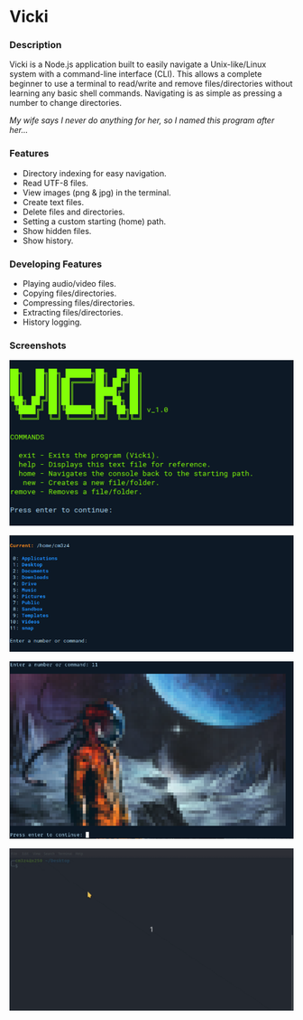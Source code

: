 # Vicki

### Description

Vicki is a Node.js application built to easily navigate a Unix-like/Linux system with a command-line interface (CLI). This allows a complete beginner to use a terminal to read/write and remove files/directories without learning any basic shell commands. Navigating is as simple as pressing a number to change directories.

*My wife says I never do anything for her, so I named this program after her...*

### Features
- Directory indexing for easy navigation.
- Read UTF-8 files.
- View images (png & jpg) in the terminal.
- Create text files.
- Delete files and directories.
- Setting a custom starting (home) path.
- Show hidden files.
- Show history.

### Developing Features
- Playing audio/video files.
- Copying files/directories.
- Compressing files/directories.
- Extracting files/directories.
- History logging.

### Screenshots

![](./assets/img/screenshot1.png)

![](./assets/img/screenshot.png)

![](./assets/img/screenshot2.png)

![](./assets/img/vicki.gif)
